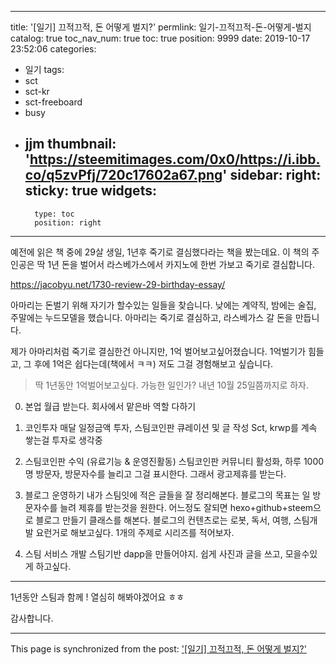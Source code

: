 
---
title: '[일기] 끄적끄적, 돈 어떻게 벌지?'
permlink: 일기-끄적끄적-돈-어떻게-벌지
catalog: true
toc_nav_num: true
toc: true
position: 9999
date: 2019-10-17 23:52:06
categories:
- 일기
tags:
- sct
- sct-kr
- sct-freeboard
- busy
- jjm
thumbnail: 'https://steemitimages.com/0x0/https://i.ibb.co/q5zvPfj/720c17602a67.png'
sidebar:
    right:
        sticky: true
widgets:
    -
        type: toc
        position: right
---


예전에 읽은 책 중에 29살 생일, 1년후 죽기로 결심했다라는 책을 봤는데요. 이 책의 주인공은 딱 1년 돈을 벌어서 라스베가스에서 카지노에 한번 가보고 죽기로 결심합니다.

https://jacobyu.net/1730-review-29-birthday-essay/

아마리는 돈벌기 위해 자기가 할수있는 일들을 찾습니다.
낮에는 계약직, 밤에는 술집, 주말에는 누드모델을 했습니다.
아마리는 죽기로 결심하고, 라스베가스 갈 돈을 만듭니다.

제가 아마리처럼 죽기로 결심한건 아니지만, 1억 벌어보고싶어졌습니다. 1억벌기가 힘들고, 그 후에 1억은 쉽다는데(책에서 ㅋㅋ) 저도 그걸 경험해보고 싶습니다.

> 딱 1년동안 1억벌어보고싶다. 가능한 일인가? 내년 10월 25일쯤까지로 하자. 

0. 본업
월급 받는다. 회사에서 맡은바 역할 다하기

1. 코인투자 
매달 일정금액 투자, 스팀코인판 큐레이션 및 글 작성
Sct, krwp를 계속 쌓는걸 투자로 생각중

2. 스팀코인판 수익 (유료기능 & 운영진활동)
스팀코인판 커뮤니티 활성화, 하루 1000명 방문자,
방문자수를 늘리고 그걸 표시한다. 그래서 광고제휴를 받는다.

3. 블로그 운영하기
내가 스팀잇에 적은 글들을 잘 정리해본다. 블로그의 목표는 일 방문자수를 늘려 제휴를 받는것을 원한다. 어느정도 잘되면 hexo+github+steem으로 블로그 만들기 클래스를 해본다. 블로그의 컨텐츠로는 로봇, 독서, 여행, 스팀개발 요런거로 해보고싶다. 1개의 주제로 시리즈를 적어보자.

4. 스팀 서비스 개발
스팀기반 dapp을 만들어야지. 쉽게 사진과 글을 쓰고, 모을수있게 하고싶다.

---

1년동안 스팀과 함께 ! 열심히 해봐야겠어요 ㅎㅎ

감사합니다.

- - -

This page is synchronized from the post: ['[일기] 끄적끄적, 돈 어떻게 벌지?'](https://steempeak.com/@jacobyu/7vb5xc)
